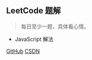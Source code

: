 ## LeetCode 题解

> 每日至少一题，具体看心情。

- JavaScript 解法

[GitHub](https://github.com/CLgang/leetcode-note)
[CSDN](https://blog.csdn.net/csdn9_14)